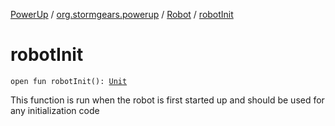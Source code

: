 [PowerUp](../../index.md) / [org.stormgears.powerup](../index.md) / [Robot](index.md) / [robotInit](./robot-init.md)

# robotInit

`open fun robotInit(): `[`Unit`](https://kotlinlang.org/api/latest/jvm/stdlib/kotlin/-unit/index.html)

This function is run when the robot is first started up and should be used for any initialization code

